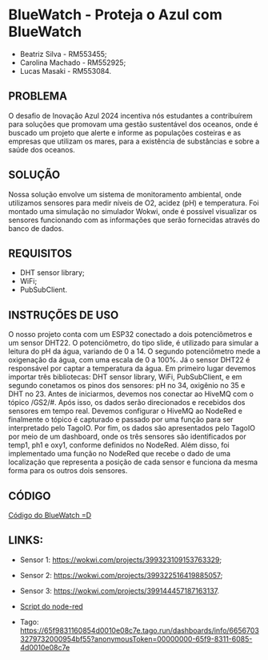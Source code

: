# BlueWatch - Proteja o Azul com BlueWatch

- Beatriz Silva - RM553455;
- Carolina Machado - RM552925;
- Lucas Masaki - RM553084.

## PROBLEMA
O desafio de Inovação Azul 2024 incentiva nós estudantes a contribuírem para soluções que promovam uma gestão sustentável dos oceanos, onde é buscado um projeto que alerte e informe as populações costeiras e as empresas que utilizam os mares, para a existência de substâncias e sobre a saúde dos oceanos.

## SOLUÇÃO
Nossa solução envolve um sistema de monitoramento ambiental, onde utilizamos sensores para medir níveis de O2, acidez (pH) e temperatura. Foi montado uma simulação no simulador Wokwi, onde é possível visualizar os sensores funcionando com as informações que serão fornecidas através do banco de dados. 

## REQUISITOS
- DHT sensor library;
- WiFi;
- PubSubClient.

## INSTRUÇÕES DE USO
O nosso projeto conta com um ESP32 conectado a dois potenciômetros e um sensor DHT22. O potenciômetro, do tipo slide, é utilizado para simular a leitura do pH da água, variando de 0 a 14. O segundo potenciômetro mede a oxigenação da água, com uma escala de 0 a 100%. Já o sensor DHT22 é responsável por captar a temperatura da água.
Em primeiro lugar devemos importar três bibliotecas: DHT sensor library, WiFi, PubSubClient, e em segundo conetamos os pinos dos sensores: pH no 34, oxigênio no 35 e DHT no 23. Antes de iniciarmos, devemos nos conectar ao HiveMQ com o tópico /GS2/#. Após isso, os dados serão direcionados e recebidos dos sensores em tempo real.
Devemos configurar o HiveMQ ao NodeRed e finalmente o tópico é capturado e passado por uma função para ser interpretado pelo TagoIO. Por fim, os dados são apresentados pelo TagoIO por meio de um dashboard, onde os três sensores são identificados por temp1, ph1 e oxy1, conforme definidos no NodeRed. Além disso, foi implementado uma função no NodeRed que recebe o dado de uma localização que representa a posição de cada sensor e funciona da mesma forma para os outros dois sensores.

## CÓDIGO
<a href="./blueWatch.c++">Código do BlueWatch =D</a>

## LINKS:
- Sensor 1: https://wokwi.com/projects/399323109153763329;
- Sensor 2: https://wokwi.com/projects/399322516419885057;
- Sensor 3: https://wokwi.com/projects/399144457187163137.

- <a href="./script node-red/GS2-EDGE.json">Script do node-red<a>

- Tago: https://65f9831160854d0010e08c7e.tago.run/dashboards/info/66567033279732000954bf55?anonymousToken=00000000-65f9-8311-6085-4d0010e08c7e